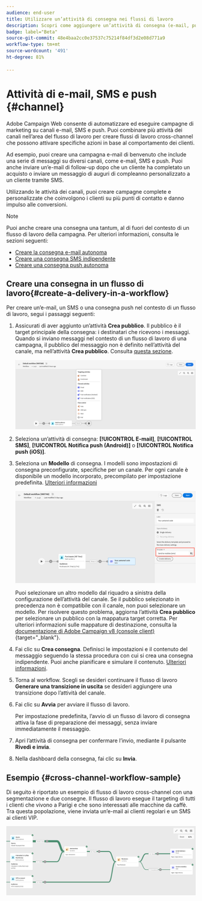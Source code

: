 ```yaml
---
audience: end-user
title: Utilizzare un’attività di consegna nei flussi di lavoro
description: Scopri come aggiungere un’attività di consegna (e-mail, push, SMS) nei flussi di lavoro
badge: label="Beta"
source-git-commit: 48e4baa2cc0e37537c75214f84df3d2e08d771a9
workflow-type: tm+mt
source-wordcount: '491'
ht-degree: 81%

---
```



# Attività di e-mail, SMS e push {#channel}

Adobe Campaign Web consente di automatizzare ed eseguire campagne di marketing su canali e-mail, SMS e push. Puoi combinare più attività dei canali nell’area del flusso di lavoro per creare flussi di lavoro cross-channel che possono attivare specifiche azioni in base al comportamento dei clienti.

Ad esempio, puoi creare una campagna e-mail di benvenuto che include una serie di messaggi su diversi canali, come e-mail, SMS e push. Puoi anche inviare un’e-mail di follow-up dopo che un cliente ha completato un acquisto o inviare un messaggio di auguri di compleanno personalizzato a un cliente tramite SMS.

Utilizzando le attività dei canali, puoi creare campagne complete e personalizzate che coinvolgono i clienti su più punti di contatto e danno impulso alle conversioni.

>[!NOTE]
>
>Puoi anche creare una consegna una tantum, al di fuori del contesto di un flusso di lavoro della campagna. Per ulteriori informazioni, consulta le sezioni seguenti:
>* [Creare la consegna e-mail autonoma](../../email/create-email.md)
>* [Creare una consegna SMS indipendente](../../sms/create-sms.md)
>* [Creare una consegna push autonoma](../../push/create-push.md)
>

## Creare una consegna in un flusso di lavoro{#create-a-delivery-in-a-workflow}

Per creare un’e-mail, un SMS o una consegna push nel contesto di un flusso di lavoro, segui i passaggi seguenti:

1. Assicurati di aver aggiunto un’attività **Crea pubblico**. Il pubblico è il target principale della consegna: i destinatari che ricevono i messaggi. Quando si inviano messaggi nel contesto di un flusso di lavoro di una campagna, il pubblico del messaggio non è definito nell’attività del canale, ma nell’attività **Crea pubblico**. Consulta [questa sezione](build-audience.md).

   ![](../../msg/assets/add-delivery-in-wf.png)

1. Seleziona un’attività di consegna: **[!UICONTROL E-mail]**, **[!UICONTROL SMS]**, **[!UICONTROL Notifica push (Android)]** o **[!UICONTROL Notifica push (iOS)]**.

1. Seleziona un **Modello** di consegna. I modelli sono impostazioni di consegna preconfigurate, specifiche per un canale. Per ogni canale è disponibile un modello incorporato, precompilato per impostazione predefinita. [Ulteriori informazioni](../../msg/delivery-template.md)

   ![](../assets/delivery-activity-in-wf.png)


   Puoi selezionare un altro modello dal riquadro a sinistra della configurazione dell’attività del canale. Se il pubblico selezionato in precedenza non è compatibile con il canale, non puoi selezionare un modello. Per risolvere questo problema, aggiorna l’attività **Crea pubblico** per selezionare un pubblico con la mappatura target corretta. Per ulteriori informazioni sulle mappature di destinazione, consulta la [documentazione di Adobe Campaign v8 (console client)](https://experienceleague.adobe.com/docs/campaign/campaign-v8/audience/add-profiles/target-mappings.html?lang=it){target="_blank"}.

1. Fai clic su **Crea consegna**. Definisci le impostazioni e il contenuto del messaggio seguendo la stessa procedura con cui si crea una consegna indipendente. Puoi anche pianificare e simulare il contenuto. [Ulteriori informazioni](../../msg/gs-messages.md).

1. Torna al workflow. Scegli se desideri continuare il flusso di lavoro **Generare una transizione in uscita** se desideri aggiungere una transizione dopo l’attività del canale.

1. Fai clic su **Avvia** per avviare il flusso di lavoro.

   Per impostazione predefinita, l’avvio di un flusso di lavoro di consegna attiva la fase di preparazione dei messaggi, senza inviare immediatamente il messaggio.

1. Apri l’attività di consegna per confermare l’invio, mediante il pulsante **Rivedi e invia**.

1. Nella dashboard della consegna, fai clic su **Invia**.

## Esempio {#cross-channel-workflow-sample}

Di seguito è riportato un esempio di flusso di lavoro cross-channel con una segmentazione e due consegne. Il flusso di lavoro esegue il targeting di tutti i clienti che vivono a Parigi e che sono interessati alle macchine da caffè. Tra questa popolazione, viene inviata un’e-mail ai clienti regolari e un SMS ai clienti VIP.

![](../assets/workflow-channel-example.png)
<!--
description, which use case you can perform (common other activities that you can link before of after the activity)

how to add and configure the activity

example of a configured activity within a workflow
The Email delivery activity allows you to configure the sending an email in a workflow. 

-->



<!-- Scheduled emails available?

This can be a single send email and sent just once, or it can be a recurring email.
* Single send emails are standard emails, sent once.
* Recurring emails allow you to send the same email multiple times to different targets over a defined period. You can aggregate the deliveries per period in order to get reports that correspond to your needs.

When linked to a scheduler, you can define recurring emails.
Email recipients are defined upstream of the activity in the same workflow, via an Audience targeting activity.

-->


<!--The message preparation is triggered according to the workflow execution parameters. From the message dashboard, you can select whether to request or not a manual confirmation to send the message (required by default). You can start the workflow manually or place a scheduler activity in the workflow to automate execution.-->
